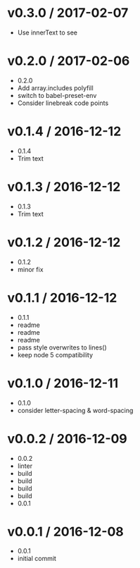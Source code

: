 
v0.3.0 / 2017-02-07
==================

  * Use innerText to see <br/>

v0.2.0 / 2017-02-06
===================

  * 0.2.0
  * Add array.includes polyfill
  * switch to babel-preset-env
  * Consider linebreak code points

v0.1.4 / 2016-12-12
===================

  * 0.1.4
  * Trim text

v0.1.3 / 2016-12-12
===================

  * 0.1.3
  * Trim text

v0.1.2 / 2016-12-12
===================

  * 0.1.2
  * minor fix

v0.1.1 / 2016-12-12
===================

  * 0.1.1
  * readme
  * readme
  * readme
  * pass style overwrites to lines()
  * keep node 5 compatibility

v0.1.0 / 2016-12-11
===================

  * 0.1.0
  * consider letter-spacing & word-spacing

v0.0.2 / 2016-12-09
===================

  * 0.0.2
  * linter
  * build
  * build
  * build
  * build
  * 0.0.1

v0.0.1 / 2016-12-08
===================

  * 0.0.1
  * initial commit

